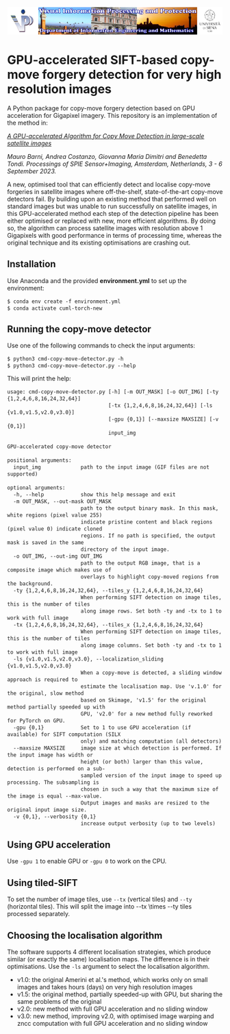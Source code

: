 ![Image](vippdiism.png)

# GPU-accelerated SIFT-based copy-move forgery detection for very high resolution images
A Python package for copy-move forgery detection based on GPU acceleration for Gigapixel imagery. This repository is an implementation of the method in: 

[_A GPU-accelerated Algorithm for Copy Move Detection in large-scale satellite images_](http://clem.dii.unisi.it/~vipp/website_resources/publications/conferences/2023_SPIE_Paper_CopyMoveGPU.pdf)

_Mauro Barni, Andrea Costanzo, Giovanna Maria Dimitri and Benedetta Tondi.
Processings of SPIE Sensor+Imaging, Amsterdam, Netherlands, 3 - 6 September 2023._

A new, optimised tool that can efficiently detect and localise copy-move forgeries in satellite images where off-the-shelf, state-of-the-art copy-move detectors fail. By building upon an existing method that performed well on standard images but was unable to run successfully on satellite images, in this GPU-accelerated method each step of the detection pipeline has been either optimised or replaced with new, more efficient algorithms. By doing so, the algorithm can process satellite images with resolution above 1 Gigapixels with good performance in terms of processing time, whereas the original technique and its existing optimisations are crashing out.

## Installation

Use Anaconda and the provided **environment.yml** to set up the environment:

```
$ conda env create -f environment.yml
$ conda activate cuml-torch-new
```

## Running the copy-move detector

Use one of the following commands to check the input arguments:
```
$ python3 cmd-copy-move-detector.py -h
$ python3 cmd-copy-move-detector.py --help
```
This will print the help:
```
usage: cmd-copy-move-detector.py [-h] [-m OUT_MASK] [-o OUT_IMG] [-ty {1,2,4,6,8,16,24,32,64}]
                                 [-tx {1,2,4,6,8,16,24,32,64}] [-ls {v1.0,v1.5,v2.0,v3.0}]
                                 [-gpu {0,1}] [--maxsize MAXSIZE] [-v {0,1}]
                                 input_img

GPU-accelerated copy-move detector

positional arguments:
  input_img             path to the input image (GIF files are not supported)

optional arguments:
  -h, --help            show this help message and exit
  -m OUT_MASK, --out-mask OUT_MASK
                        path to the output binary mask. In this mask, white regions (pixel value 255)
                        indicate pristine content and black regions (pixel value 0) indicate cloned
                        regions. If no path is specified, the output mask is saved in the same
                        directory of the input image.
  -o OUT_IMG, --out-img OUT_IMG
                        path to the output RGB image, that is a composite image which makes use of
                        overlays to highlight copy-moved regions from the background.
  -ty {1,2,4,6,8,16,24,32,64}, --tiles_y {1,2,4,6,8,16,24,32,64}
                        When performing SIFT detection on image tiles, this is the number of tiles
                        along image rows. Set both -ty and -tx to 1 to work with full image
  -tx {1,2,4,6,8,16,24,32,64}, --tiles_x {1,2,4,6,8,16,24,32,64}
                        When performing SIFT detection on image tiles, this is the number of tiles
                        along image columns. Set both -ty and -tx to 1 to work with full image
  -ls {v1.0,v1.5,v2.0,v3.0}, --localization_sliding {v1.0,v1.5,v2.0,v3.0}
                        When a copy-move is detected, a sliding window approach is required to
                        estimate the localisation map. Use 'v.1.0' for the original, slow method
                        based on Skimage, 'v1.5' for the original method partially speeded up with
                        GPU, 'v2.0' for a new method fully reworked for PyTorch on GPU.
  -gpu {0,1}            Set to 1 to use GPU acceleration (if available) for SIFT computation (SILX
                        only) and matching computation (all detectors)
  --maxsize MAXSIZE     image size at which detection is performed. If the input image has width or
                        height (or both) larger than this value, detection is performed on a sub-
                        sampled version of the input image to speed up processing. The subsampling is
                        chosen in such a way that the maximum size of the image is equal --max-value.
                        Output images and masks are resized to the original input image size.
  -v {0,1}, --verbosity {0,1}
                        increase output verbosity (up to two levels)
```

## Using GPU acceleration

Use ```-gpu 1``` to enable GPU or ```-gpu 0```  to work on the CPU.

## Using tiled-SIFT

To set the number of image tiles, use ```--tx``` (vertical tiles) and ```--ty``` (horizontal tiles). This will split the image
into --tx \times --ty tiles processed separately.

## Choosing the localisation algorithm

The software supports 4 different localisation strategies, which produce similar (or exactly the same) localisation maps. The difference is in their optimisations. Use the ```-ls``` argument to select the localisation algorithm.
- v1.0: the original Amerini et al.'s method, which works only on small images and takes hours (days) on very high resolution images
- v1.5: the original method, partially speeded-up with GPU, but sharing the same problems of the original
- v2.0: new method with full GPU acceleration and no sliding window
- v3.0: new method, improving v2.0, with optimised image warping and zncc computation with full GPU acceleration and no sliding window



